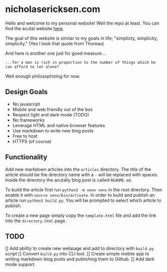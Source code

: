 # nicholasericksen.com
Hello and welcome to my personal website! Well the repo at least.
You can find the acutal website [here](https://nicholasericksen.com).

The goal of this website is similar to my goals in life; "simplicty, simplicity, simplicity."
(Yes I took that quote from Thoreau)

And here is another one just for good measure...


```
...for a man is rich in proportion to the number of things which he can afford to let alone?
```

Well enough philosophizing for now.

## Design Goals
* No javascript
* Mobile and web friendly out of the box
* Respect light and dark mode (TODO)
* No frameworks
* Leverage HTML and native browser features
* Use markdown to write new blog posts
* Free to host 
* HTTPS (of course)


## Functionality
Add new markdown articles into the `articles` directory.
The title of the aritcle should be the directory name with a `-` will be replaced with spaces.
Inside the directory the acutally blog post is called `README.md`.

To build the article first run `python3 -m venv venv` in the root directory.
Then enable it with `source venv/bin/activate`.
In order to build and publish an article run `python3 build.py`.
You will be prompted to select which article to publish.

To create a new page simply copy the `template.html` file and add the link into the `directory.html` page.


## TODO
[] Add ability to create new webpage and add to directory with `build.py` script
[] Convert `build.py` into CLI tool.
[] Create simple mobile app to writing markdown blog posts and publishing them to Github.
[] Add dark mode support.
